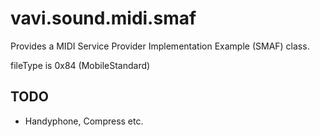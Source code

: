 # vavi.sound.midi.smaf

Provides a MIDI Service Provider Implementation Example (SMAF) class.

fileType is 0x84 (MobileStandard)

## TODO

 * Handyphone, Compress etc.
